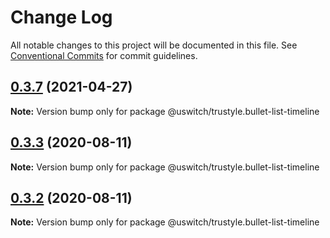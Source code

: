 # Change Log

All notable changes to this project will be documented in this file.
See [Conventional Commits](https://conventionalcommits.org) for commit guidelines.

## [0.3.7](https://github.com/uswitch/trustyle/compare/@uswitch/trustyle.bullet-list-timeline@0.3.6...@uswitch/trustyle.bullet-list-timeline@0.3.7) (2021-04-27)

**Note:** Version bump only for package @uswitch/trustyle.bullet-list-timeline





## [0.3.3](https://github.com/uswitch/trustyle/compare/@uswitch/trustyle.bullet-list-timeline@0.3.2...@uswitch/trustyle.bullet-list-timeline@0.3.3) (2020-08-11)

**Note:** Version bump only for package @uswitch/trustyle.bullet-list-timeline





## [0.3.2](https://github.com/uswitch/trustyle/compare/@uswitch/trustyle.bullet-list-timeline@0.3.0...@uswitch/trustyle.bullet-list-timeline@0.3.2) (2020-08-11)

**Note:** Version bump only for package @uswitch/trustyle.bullet-list-timeline
